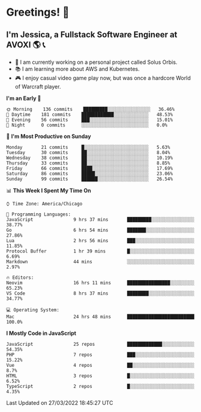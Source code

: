 # Greetings! 🧠

## I'm Jessica, a Fullstack Software Engineer at AVOXI 🌎 📞

- 🌟 I am currently working on a personal project called Solus Orbis.
- 📚 I am learning more about AWS and Kubernetes.
- 🎮 I enjoy casual video game play now, but was once a hardcore World of Warcraft player.

<!--START_SECTION:waka-->
**I'm an Early 🐤** 

```text
🌞 Morning    136 commits    █████████░░░░░░░░░░░░░░░░   36.46% 
🌆 Daytime    181 commits    ████████████░░░░░░░░░░░░░   48.53% 
🌃 Evening    56 commits     ███░░░░░░░░░░░░░░░░░░░░░░   15.01% 
🌙 Night      0 commits      ░░░░░░░░░░░░░░░░░░░░░░░░░   0.0%

```
📅 **I'm Most Productive on Sunday** 

```text
Monday       21 commits     █░░░░░░░░░░░░░░░░░░░░░░░░   5.63% 
Tuesday      30 commits     ██░░░░░░░░░░░░░░░░░░░░░░░   8.04% 
Wednesday    38 commits     ██░░░░░░░░░░░░░░░░░░░░░░░   10.19% 
Thursday     33 commits     ██░░░░░░░░░░░░░░░░░░░░░░░   8.85% 
Friday       66 commits     ████░░░░░░░░░░░░░░░░░░░░░   17.69% 
Saturday     86 commits     █████░░░░░░░░░░░░░░░░░░░░   23.06% 
Sunday       99 commits     ██████░░░░░░░░░░░░░░░░░░░   26.54%

```


📊 **This Week I Spent My Time On** 

```text
⌚︎ Time Zone: America/Chicago

💬 Programming Languages: 
JavaScript               9 hrs 37 mins       █████████░░░░░░░░░░░░░░░░   38.77% 
Go                       6 hrs 54 mins       ███████░░░░░░░░░░░░░░░░░░   27.86% 
Lua                      2 hrs 56 mins       ███░░░░░░░░░░░░░░░░░░░░░░   11.85% 
Protocol Buffer          1 hr 39 mins        █░░░░░░░░░░░░░░░░░░░░░░░░   6.69% 
Markdown                 44 mins             ░░░░░░░░░░░░░░░░░░░░░░░░░   2.97%

🔥 Editors: 
Neovim                   16 hrs 11 mins      ████████████████░░░░░░░░░   65.23% 
VS Code                  8 hrs 37 mins       ████████░░░░░░░░░░░░░░░░░   34.77%

💻 Operating System: 
Mac                      24 hrs 48 mins      █████████████████████████   100.0%

```

**I Mostly Code in JavaScript** 

```text
JavaScript               25 repos            █████████████░░░░░░░░░░░░   54.35% 
PHP                      7 repos             ███░░░░░░░░░░░░░░░░░░░░░░   15.22% 
Vue                      4 repos             ██░░░░░░░░░░░░░░░░░░░░░░░   8.7% 
HTML                     3 repos             █░░░░░░░░░░░░░░░░░░░░░░░░   6.52% 
TypeScript               2 repos             █░░░░░░░░░░░░░░░░░░░░░░░░   4.35%

```



 Last Updated on 27/03/2022 18:45:27 UTC
<!--END_SECTION:waka-->

<!--
**jessikuh/jessikuh** is a ✨ _special_ ✨ repository because its `README.md` (this file) appears on your GitHub profile.

Here are some ideas to get you started:

- 🔭 I’m currently working on ...
- 🌱 I’m currently learning ...
- 👯 I’m looking to collaborate on ...
- 🤔 I’m looking for help with ...
- 💬 Ask me about ...
- 📫 How to reach me: ...
- 😄 Pronouns: ...
- ⚡ Fun fact: ...
-->
